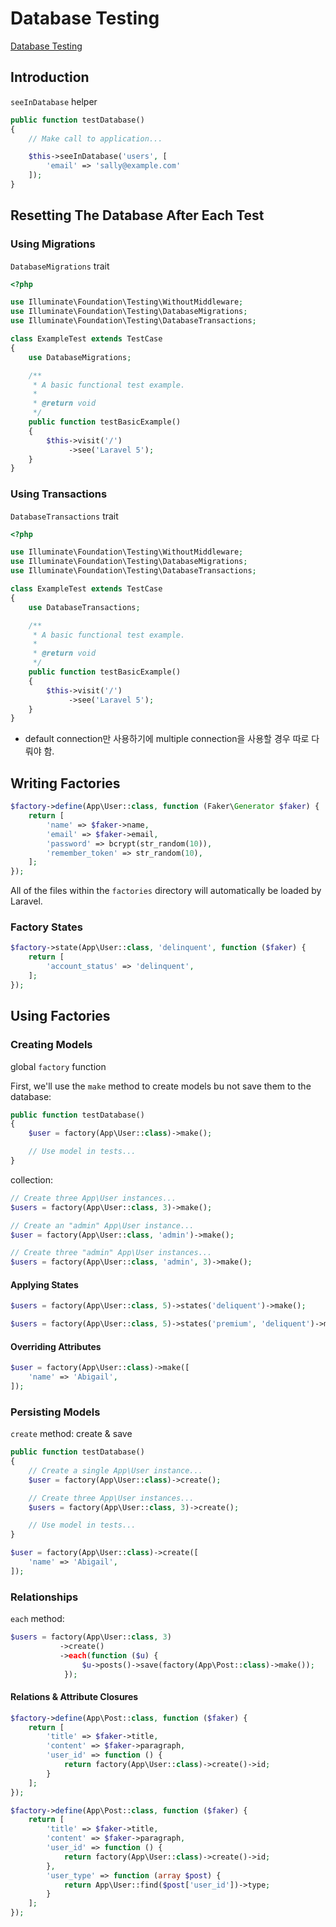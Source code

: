 # Database Testing

[Database Testing](https://laravel.com/docs/5.3/database-testing)

## Introduction

`seeInDatabase` helper

```php
public function testDatabase()
{
    // Make call to application...

    $this->seeInDatabase('users', [
        'email' => 'sally@example.com'
    ]);
}
```

## Resetting The Database After Each Test

### Using Migrations

`DatabaseMigrations` trait

```php
<?php

use Illuminate\Foundation\Testing\WithoutMiddleware;
use Illuminate\Foundation\Testing\DatabaseMigrations;
use Illuminate\Foundation\Testing\DatabaseTransactions;

class ExampleTest extends TestCase
{
    use DatabaseMigrations;

    /**
     * A basic functional test example.
     *
     * @return void
     */
    public function testBasicExample()
    {
        $this->visit('/')
             ->see('Laravel 5');
    }
}
```

### Using Transactions

`DatabaseTransactions` trait

```php
<?php

use Illuminate\Foundation\Testing\WithoutMiddleware;
use Illuminate\Foundation\Testing\DatabaseMigrations;
use Illuminate\Foundation\Testing\DatabaseTransactions;

class ExampleTest extends TestCase
{
    use DatabaseTransactions;

    /**
     * A basic functional test example.
     *
     * @return void
     */
    public function testBasicExample()
    {
        $this->visit('/')
             ->see('Laravel 5');
    }
}
```

* default connection만 사용하기에 multiple connection을 사용할 경우 따로 다뤄야 함.

## Writing Factories

```php
$factory->define(App\User::class, function (Faker\Generator $faker) {
    return [
        'name' => $faker->name,
        'email' => $faker->email,
        'password' => bcrypt(str_random(10)),
        'remember_token' => str_random(10),
    ];
});
```

All of the files within the `factories` directory will automatically be loaded by Laravel.

### Factory States

```php
$factory->state(App\User::class, 'delinquent', function ($faker) {
    return [
        'account_status' => 'delinquent',
    ];
});
```

## Using Factories

### Creating Models

global `factory` function

First, we'll use the `make` method to create models bu not save them to the database:

```php
public function testDatabase()
{
    $user = factory(App\User::class)->make();

    // Use model in tests...
}
```

collection:

```php
// Create three App\User instances...
$users = factory(App\User::class, 3)->make();

// Create an "admin" App\User instance...
$user = factory(App\User::class, 'admin')->make();

// Create three "admin" App\User instances...
$users = factory(App\User::class, 'admin', 3)->make();
```

#### Applying States

```php
$users = factory(App\User::class, 5)->states('deliquent')->make();

$users = factory(App\User::class, 5)->states('premium', 'deliquent')->make();
```

#### Overriding Attributes

```php
$user = factory(App\User::class)->make([
    'name' => 'Abigail',
]);
```

### Persisting Models

`create` method: create & save

```php
public function testDatabase()
{
    // Create a single App\User instance...
    $user = factory(App\User::class)->create();

    // Create three App\User instances...
    $users = factory(App\User::class, 3)->create();

    // Use model in tests...
}
```

```php
$user = factory(App\User::class)->create([
    'name' => 'Abigail',
]);
```

### Relationships

`each` method:

```php
$users = factory(App\User::class, 3)
           ->create()
           ->each(function ($u) {
                $u->posts()->save(factory(App\Post::class)->make());
            });
```

#### Relations & Attribute Closures

```php
$factory->define(App\Post::class, function ($faker) {
    return [
        'title' => $faker->title,
        'content' => $faker->paragraph,
        'user_id' => function () {
            return factory(App\User::class)->create()->id;
        }
    ];
});
```

```php
$factory->define(App\Post::class, function ($faker) {
    return [
        'title' => $faker->title,
        'content' => $faker->paragraph,
        'user_id' => function () {
            return factory(App\User::class)->create()->id;
        },
        'user_type' => function (array $post) {
            return App\User::find($post['user_id'])->type;
        }
    ];
});
```
